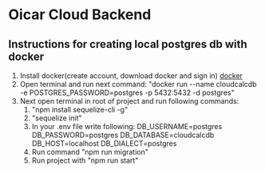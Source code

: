# Oicar Cloud Backend 
## Instructions for creating local postgres db with docker
1. Install docker(create account, download docker and sign in) [docker](https://www.docker.com/)
2. Open terminal and run next command: 
        "docker run --name cloudcalcdb -e POSTGRES_PASSWORD=postgres -p 5432:5432 -d postgres"
3. Next open terminal in root of project and run following commands:
    1. "npm install sequelize-cli -g"
    2. "sequelize init"
    3. In your .env file write following:
        DB_USERNAME=postgres
        DB_PASSWORD=postgres
        DB_DATABASE=cloudcalcdb
        DB_HOST=localhost
        DB_DIALECT=postgres
    4. Run command "npm run migration"
    5. Run project with "npm run start"

